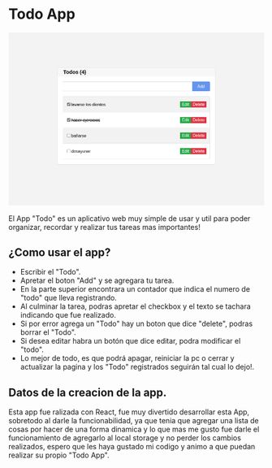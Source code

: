 # Todo App

![todo-app](public/todo.png)

El App "Todo" es un aplicativo web muy simple de usar y util para poder organizar, recordar y realizar tus tareas mas importantes!

## ¿Como usar el app?

- Escribir el "Todo".
- Apretar el boton "Add" y se agregara tu tarea.
- En la parte superior encontrara un contador que indica el numero de "todo" que lleva registrando.
- Al culminar la tarea, podras apretar el checkbox y el texto se tachara indicando que fue realizado.
- Si por error agrega un "Todo" hay un boton que dice "delete", podras borrar el "Todo".
- Si desea editar habra un botón que dice editar, podra modificar el "todo".
- Lo mejor de todo, es que podrá apagar, reiniciar la pc o cerrar y actualizar la pagina y los "Todo" registrados seguirán tal cual lo dejo!.

## Datos de la creacion de la app.

Esta app fue ralizada con React, fue muy divertido desarrollar esta App, sobretodo al darle la funcionabilidad, ya que tenia que agregar una lista de cosas por hacer de una forma dinamica y lo que mas me gusto fue darle el funcionamiento de agregarlo al local storage y no perder los cambios realizados, espero que les haya gustado mi codigo y animo a que puedan realizar su propio "Todo App".



